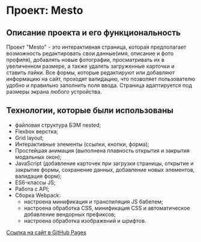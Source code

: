 # Проект: Mesto

## Описание проекта и его функциональность

Проект "Mesto" - это интерактивная страница, которая предполагает возможность редактировать свои данные(имя, описание и фото профиля), добавлять новые фотографии, просматривать их в увеличенном размере, а также удалять загруженные карточки и ставить лайки.
Все формы, которые редактируют или добавляют информацию на сайт, проходят валидацию, что позволяет пользователю удобно и правильно заполнить поля ввода.
Страница адаптируется под размеры экрана любого устройства.

## Технологии, которые были использованы
* файловая структура БЭМ nested;
* Flexbox верстка;
* Grid layout;
* Интерактивные элементы (ссылки, кнопки, форма);
* Простейшая анимация (выполнена плавность открытия и закрытия модальных окон);
* JavaScript (добавление карточек при загрузки страницы, открытие и закрытие формы, сохранение данных, добавление новых элементов, валидация форм);
* ES6-классы JS;
* Работа с API;
* Сборка Webpack:
    * настроена минификация и транспиляция JS бабелем;
    * настроена обработка CSS, минификация CSS и автоматическое добавление вендорных префиксов;
    * настроена обработка изображений и шрифтов.

[Ссылка на сайт в GitHub Pages](https://tat-rs.github.io/mesto/)


